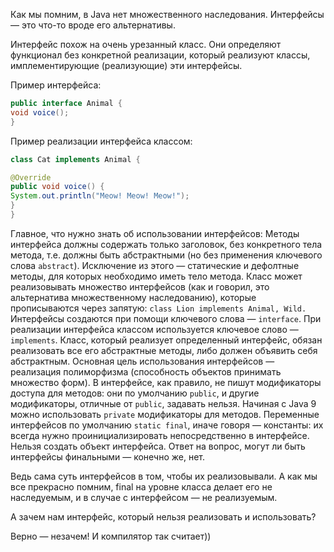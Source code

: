 Как мы помним, в Java нет множественного наследования. Интерфейсы — это что-то вроде его альтернативы.

Интерфейс похож на очень урезанный класс. Они определяют функционал без конкретной реализации, который реализуют классы, имплементирующие (реализующие) эти интерфейсы.

Пример интерфейса:

```java
public interface Animal {
void voice();
}
```

Пример реализации интерфейса классом:

```java
class Cat implements Animal {

@Override
public void voice() {
System.out.println("Meow! Meow! Meow!");
}
}
```

Главное, что нужно знать об использовании интерфейсов:
Методы интерфейса должны содержать только заголовок, без конкретного тела метода, т.е. должны быть абстрактными (но без применения ключевого слова ``abstract``). Исключение из этого — статические и дефолтные методы, для которых необходимо иметь тело метода.
Класс может реализовывать множество интерфейсов (как и говорил, это альтернатива множественному наследованию), которые прописываются через запятую: ``class Lion implements Animal, Wild.``
Интерфейсы создаются при помощи ключевого слова — ``interface``.
При реализации интерфейса классом используется ключевое слово — ``implements``.
Класс, который реализует определенный интерфейс, обязан реализовать все его абстрактные методы, либо должен объявить себя абстрактным.
Основная цель использования интерфейсов — реализация полиморфизма (способность объектов принимать множество форм).
В интерфейсе, как правило, не пишут модификаторы доступа для методов: они по умолчанию ``public``, и другие модификаторы, отличные от ``public``, задавать нельзя. Начиная с Java 9 можно использовать ``private`` модификаторы для методов.
Переменные интерфейсов по умолчанию ``static final``, иначе говоря — константы: их всегда нужно проинициализировать непосредственно в интерфейсе.
Нельзя создать объект интерфейса.
Ответ на вопрос, могут ли быть интерфейсы финальными — конечно же, нет.

Ведь сама суть интерфейсов в том, чтобы их реализовывали. А как мы все прекрасно помним, final на уровне класса делает его не наследуемым, и в случае с интерфейсом — не реализуемым.

А зачем нам интерфейс, который нельзя реализовать и использовать?

Верно — незачем! И компилятор так считает))